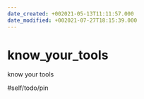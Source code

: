 ```yaml
---
date_created: +002021-05-13T11:11:57.000
date_modified: +002021-07-27T18:15:39.000
---
```


# know_your_tools

know your tools

#self/todo/pin
